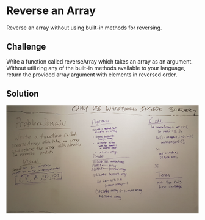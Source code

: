 # Reverse an Array
Reverse an array without using built-in methods for reversing.

## Challenge
Write a function called reverseArray which takes an array as an argument. Without utilizing any of the built-in methods available to your language, return the provided array argument with elements in reversed order.

## Solution
![](./assets/array_reverse.jpg)